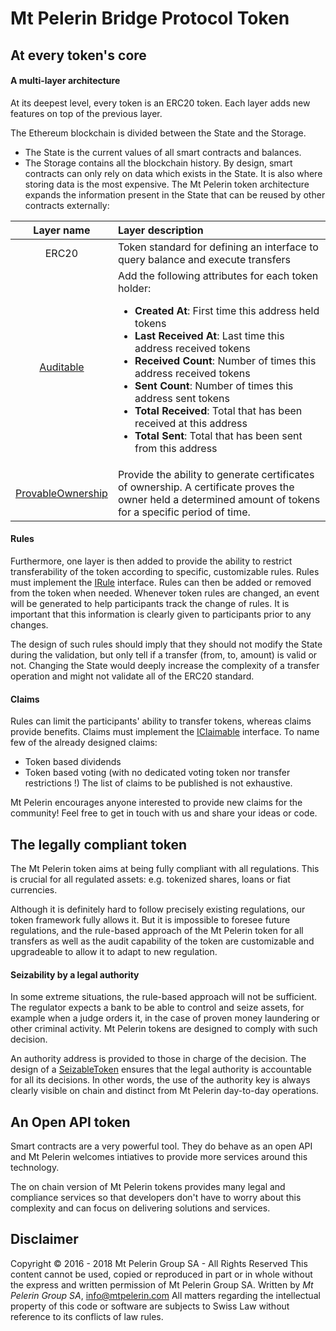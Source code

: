 # Mt Pelerin Bridge Protocol Token

## At every token's core

#### A multi-layer architecture

At its deepest level, every token is an ERC20 token.
Each layer adds new features on top of the previous layer.

The Ethereum blockchain is divided between the State and the Storage.
+ The State is the current values of all smart contracts and balances.
+ The Storage contains all the blockchain history.
By design, smart contracts can only rely on data which exists in the State.
It is also where storing data is the most expensive.
The Mt Pelerin token architecture expands the information present in the State that can be reused by other contracts externally:

| Layer name | Layer description |
|   :------: |    :----------    |
| ERC20      | Token standard for defining an interface to query balance and execute transfers |
| [Auditable](https://github.com/MtPelerin/MtPelerin-protocol/blob/master/contracts/token/AuditableToken.sol) | Add the following attributes for each token holder:<br><ul><li><b>Created At</b>: First time this address held tokens</li><li><b>Last Received At</b>: Last time this address received tokens</li><li><b>Received Count</b>: Number of times this address received tokens</li><li><b>Sent Count</b>: Number of times this address sent tokens</li><li><b>Total Received</b>: Total that has been received at this address</li><li><b>Total Sent</b>: Total that has been sent from this address</li></ul>|
| [ProvableOwnership](https://github.com/MtPelerin/MtPelerin-protocol/blob/master/contracts/token/ProvableOwnershipToken.sol) | Provide the ability to generate certificates of ownership. A certificate proves the owner held a determined amount of tokens for a specific period of time. |

#### Rules

Furthermore, one layer is then added to provide the ability to restrict transferability of the token according to specific, customizable rules.
Rules must implement the [IRule](https://github.com/MtPelerin/MtPelerin-protocol/blob/master/contracts/interface/IRule.sol) interface.
Rules can then be added or removed from the token when needed.
Whenever token rules are changed, an event will be generated to help participants track the change of rules.
It is important that this information is clearly given to participants prior to any changes.

The design of such rules should imply that they should not modify the State during the validation, but only tell if a transfer (from, to, amount) is valid or not. Changing the State would deeply increase the complexity of a transfer operation and might not validate all of the ERC20 standard.

#### Claims

Rules can limit the participants' ability to transfer tokens, whereas claims provide benefits.
Claims must implement the [IClaimable](https://github.com/MtPelerin/MtPelerin-protocol/blob/master/contracts/interface/IClaimable.sol) interface.
To name few of the already designed claims:
- Token based dividends
- Token based voting (with no dedicated voting token nor transfer restrictions !)
The list of claims to be published is not exhaustive.

Mt Pelerin encourages anyone interested to provide new claims for the community! Feel free to get in touch with us and share your ideas or code.

## The legally compliant token

The Mt Pelerin token aims at being fully compliant with all regulations.
This is crucial for all regulated assets: e.g. tokenized shares, loans or fiat currencies.

Although it is definitely hard to follow precisely existing regulations, our token framework fully allows it. But it is impossible to foresee future regulations, and the rule-based approach of the Mt Pelerin token for all transfers as well as the audit capability of the token are customizable and upgradeable to allow it to adapt to new regulation.

#### Seizability by a legal authority

In some extreme situations, the rule-based approach will not be sufficient. The regulator expects a bank to be able to control and seize assets, for example when a judge orders it, in the case of proven money laundering or other criminal activity.
Mt Pelerin tokens are designed to comply with such decision.

An authority address is provided to those in charge of the decision.
The design of a [SeizableToken](https://github.com/MtPelerin/MtPelerin-protocol/blob/master/contracts/token/SeizableToken.sol) ensures that the legal authority is accountable for all its decisions. In other words, the use of the authority key is always clearly visible on chain and distinct from Mt Pelerin day-to-day operations.

## An Open API token

Smart contracts are a very powerful tool. They do behave as an open API and Mt Pelerin welcomes intiatives to provide more services around this technology.

The on chain version of Mt Pelerin tokens provides many legal and compliance services so that developers don't have to worry about this complexity and can focus on delivering solutions and services.


## Disclaimer

Copyright © 2016 - 2018 Mt Pelerin Group SA - All Rights Reserved
This content cannot be used, copied or reproduced in part or in whole without the express and written permission of Mt Pelerin Group SA.
Written by *Mt Pelerin Group SA*, <info@mtpelerin.com>
All matters regarding the intellectual property of this code or software are subjects to Swiss Law without reference to its conflicts of law rules.

